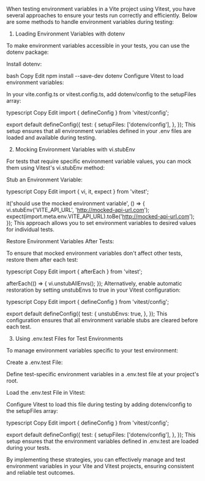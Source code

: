 When testing environment variables in a Vite project using Vitest, you have several approaches to ensure your tests run correctly and efficiently. Below are some methods to handle environment variables during testing:

1. Loading Environment Variables with dotenv

To make environment variables accessible in your tests, you can use the dotenv package:

Install dotenv:

bash
Copy
Edit
npm install --save-dev dotenv
Configure Vitest to load environment variables:

In your vite.config.ts or vitest.config.ts, add dotenv/config to the setupFiles array:

typescript
Copy
Edit
import { defineConfig } from 'vitest/config';

export default defineConfig({
  test: {
    setupFiles: ['dotenv/config'],
  },
});
This setup ensures that all environment variables defined in your .env files are loaded and available during testing.

2. Mocking Environment Variables with vi.stubEnv

For tests that require specific environment variable values, you can mock them using Vitest's vi.stubEnv method:

Stub an Environment Variable:

typescript
Copy
Edit
import { vi, it, expect } from 'vitest';

it('should use the mocked environment variable', () => {
  vi.stubEnv('VITE_API_URL', 'http://mocked-api-url.com');
  expect(import.meta.env.VITE_API_URL).toBe('http://mocked-api-url.com');
});
This approach allows you to set environment variables to desired values for individual tests.

Restore Environment Variables After Tests:

To ensure that mocked environment variables don't affect other tests, restore them after each test:

typescript
Copy
Edit
import { afterEach } from 'vitest';

afterEach(() => {
  vi.unstubAllEnvs();
});
Alternatively, enable automatic restoration by setting unstubEnvs to true in your Vitest configuration:

typescript
Copy
Edit
import { defineConfig } from 'vitest/config';

export default defineConfig({
  test: {
    unstubEnvs: true,
  },
});
This configuration ensures that all environment variable stubs are cleared before each test.

3. Using .env.test Files for Test Environments

To manage environment variables specific to your test environment:

Create a .env.test File:

Define test-specific environment variables in a .env.test file at your project's root.

Load the .env.test File in Vitest:

Configure Vitest to load this file during testing by adding dotenv/config to the setupFiles array:

typescript
Copy
Edit
import { defineConfig } from 'vitest/config';

export default defineConfig({
  test: {
    setupFiles: ['dotenv/config'],
  },
});
This setup ensures that the environment variables defined in .env.test are loaded during your tests.

By implementing these strategies, you can effectively manage and test environment variables in your Vite and Vitest projects, ensuring consistent and reliable test outcomes.